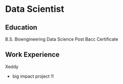 # Data Scientist

## Education
B.S. Bioengineering
Data Science Post Bacc Certificate

## Work Experience
Xeddy
- big impact project 1!
